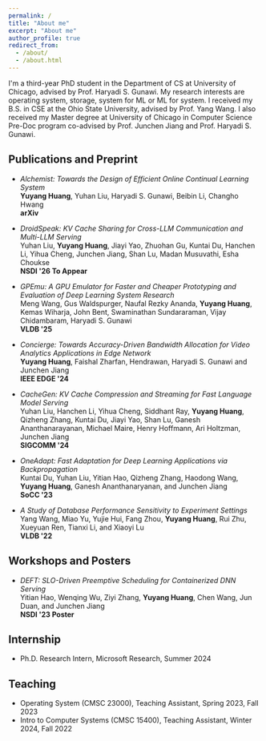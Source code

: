 ```yaml
---
permalink: /
title: "About me"
excerpt: "About me"
author_profile: true
redirect_from: 
  - /about/
  - /about.html
---
```

I'm a third-year PhD student in the Department of CS at University of Chicago,
advised by Prof. Haryadi S. Gunawi. My research interests are operating system,
storage, system for ML or ML for system. I received my B.S. in CSE at the Ohio
State University, advised by Prof. Yang Wang. I also received my Master degree
at University of Chicago in Computer Science Pre-Doc program co-advised by
Prof. Junchen Jiang and Prof. Haryadi S. Gunawi.


## Publications and Preprint
- *Alchemist: Towards the Design of Efficient Online Continual Learning System*\
  **Yuyang Huang**, Yuhan Liu, Haryadi S. Gunawi, Beibin Li, Changho Hwang\
  **arXiv**

- *DroidSpeak: KV Cache Sharing for Cross-LLM Communication and Multi-LLM Serving*\
  Yuhan Liu, **Yuyang Huang**, Jiayi Yao, Zhuohan Gu, Kuntai Du, Hanchen Li, Yihua Cheng, Junchen Jiang, Shan Lu, Madan Musuvathi, Esha Choukse\
  **NSDI '26 To Appear**

- *GPEmu: A GPU Emulator for Faster and Cheaper Prototyping and Evaluation of Deep Learning System Research*\
  Meng Wang, Gus Waldspurger, Naufal Rezky Ananda, **Yuyang Huang**, Kemas Wiharja, John Bent, Swaminathan Sundararaman, Vijay Chidambaram, Haryadi S. Gunawi\
  **VLDB '25**

- *Concierge: Towards Accuracy-Driven Bandwidth Allocation for
  Video Analytics Applications in Edge Network*\
  **Yuyang Huang**, Faishal Zharfan, Hendrawan, Haryadi S. Gunawi and
  Junchen Jiang\
  **IEEE EDGE '24**

- *CacheGen: KV Cache Compression and Streaming for Fast Language Model Serving*\
  Yuhan Liu, Hanchen Li, Yihua Cheng, Siddhant Ray, **Yuyang Huang**, Qizheng
  Zhang, Kuntai Du, Jiayi Yao, Shan Lu, Ganesh Ananthanarayanan, Michael Maire,
  Henry Hoffmann, Ari Holtzman, Junchen Jiang\
  **SIGCOMM '24**

- *OneAdapt: Fast Adaptation for Deep Learning Applications via Backpropagation*\
  Kuntai Du, Yuhan Liu, Yitian Hao, Qizheng Zhang, Haodong Wang, **Yuyang
  Huang**, Ganesh Ananthanaryanan, and Junchen Jiang\
  **SoCC '23**

- *A Study of Database Performance Sensitivity to Experiment Settings*\
  Yang Wang, Miao Yu, Yujie Hui, Fang Zhou, **Yuyang Huang**, Rui Zhu, Xueyuan
  Ren, Tianxi Li, and Xiaoyi Lu\
  **VLDB '22**

## Workshops and Posters
- *DEFT: SLO-Driven Preemptive Scheduling for Containerized DNN Serving*\
  Yitian Hao, Wenqing Wu, Ziyi Zhang, **Yuyang Huang**, Chen Wang, Jun Duan,
  and Junchen Jiang\
  **NSDI '23 Poster**
  
## Internship
- Ph.D. Research Intern, Microsoft Research, Summer 2024 

## Teaching
- Operating System (CMSC 23000), Teaching Assistant, Spring 2023, Fall 2023
- Intro to Computer Systems (CMSC 15400), Teaching Assistant, Winter 2024, Fall 2022
